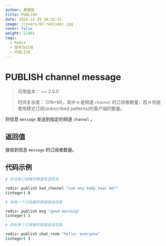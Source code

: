 ```yaml
---
author: 黄健宏
title: PUBLISH
date: 2024-12-29 10:32:21
image: /covers/02-redisdoc.jpg
cover: false
weight: 21401
tags:
  - Redis
  - 发布与订阅
  - PUBLISH
---
```


# PUBLISH channel message

> 可用版本： >= 2.0.0
> 
> 时间复杂度： O(N+M)，其中 `N` 是频道 `channel` 的订阅者数量，而 `M` 则是使用模式订阅(subscribed patterns)的客户端的数量。

将信息 `message` 发送到指定的频道 `channel` 。

## 返回值

接收到信息 `message` 的订阅者数量。

## 代码示例

```bash
# 对没有订阅者的频道发送信息

redis> publish bad_channel "can any body hear me?"
(integer) 0

# 向有一个订阅者的频道发送信息

redis> publish msg "good morning"
(integer) 1

# 向有多个订阅者的频道发送信息

redis> publish chat_room "hello~ everyone"
(integer) 3
```